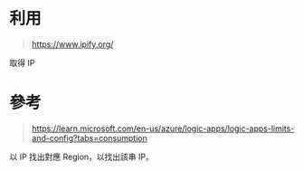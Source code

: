 # 利用
> https://www.ipify.org/

取得 IP

# 參考

> https://learn.microsoft.com/en-us/azure/logic-apps/logic-apps-limits-and-config?tabs=consumption

以 IP 找出對應 Region，以找出該串 IP。

